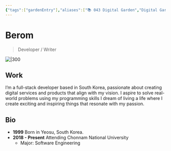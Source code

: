 ```yaml
---
{"tags":["gardenEntry"],"aliases":["📚 043 Digital Garden","Digital Garden"],"link":null,"up":null,"persona":null,"index":null,"date_created":"2023-10-21","date_modified":"2024-01-27","dg-publish":true,"dg-home":true,"cssclasses":["digitalGarden"],"permalink":"/atlas/maps/the-berom/","contentClasses":"digitalGarden","dgPassFrontmatter":true,"noteIcon":"1","created":"2023-12-17T14:36:40.487+09:00","updated":"2024-01-27T18:17:42.084+09:00"}
---
```


# Berom
> Developer / Writer

![|300](/img/user/Atlas/Utils/_attachments/me_guitar.jpeg)
## Work
I’m a full-stack developer based in South Korea, passionate about creating digital services and products that align with my vision.
I aspire to solve real-world problems using my programming skills
I dream of living a life where I create exciting and inspiring things that resonate with my passion.

## Bio
- **1999** Born in Yeosu, South Korea.
- **2018 - Present** Attending Chonnam National University
    - Major: Software Engineering